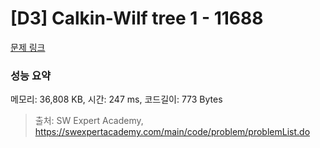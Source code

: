 # [D3] Calkin-Wilf tree 1 - 11688 

[문제 링크](https://swexpertacademy.com/main/code/problem/problemDetail.do?contestProbId=AXgZSOn6ApIDFASW) 

### 성능 요약

메모리: 36,808 KB, 시간: 247 ms, 코드길이: 773 Bytes



> 출처: SW Expert Academy, https://swexpertacademy.com/main/code/problem/problemList.do